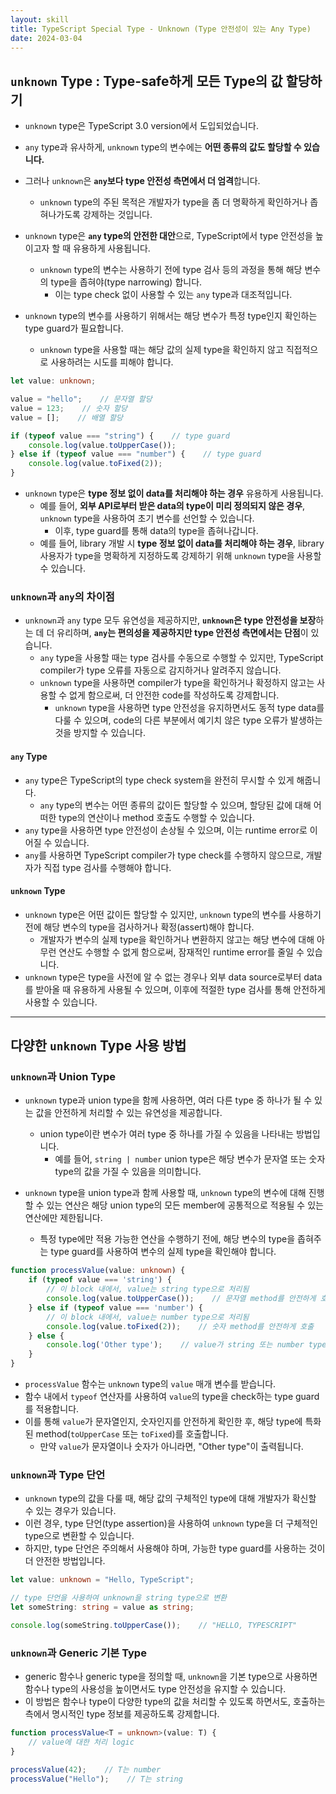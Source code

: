 ```yaml
---
layout: skill
title: TypeScript Special Type - Unknown (Type 안전성이 있는 Any Type)
date: 2024-03-04
---
```





## `unknown` Type : Type-safe하게 모든 Type의 값 할당하기

- `unknown` type은 TypeScript 3.0 version에서 도입되었습니다.
- `any` type과 유사하게, `unknown` type의 변수에는 **어떤 종류의 값도 할당할 수 있습니다.**

- 그러나 `unknown`은 **`any`보다 type 안전성 측면에서 더 엄격**합니다.
    - `unknown` type의 주된 목적은 개발자가 type을 좀 더 명확하게 확인하거나 좁혀나가도록 강제하는 것입니다.

- `unknown` type은 **`any` type의 안전한 대안**으로, TypeScript에서 type 안전성을 높이고자 할 때 유용하게 사용됩니다.
    - `unknown` type의 변수는 사용하기 전에 type 검사 등의 과정을 통해 해당 변수의 type을 좁혀야(type narrowing) 합니다.
        - 이는 type check 없이 사용할 수 있는 `any` type과 대조적입니다.

- `unknown` type의 변수를 사용하기 위해서는 해당 변수가 특정 type인지 확인하는 type guard가 필요합니다.
    - `unknown` type을 사용할 때는 해당 값의 실제 type을 확인하지 않고 직접적으로 사용하려는 시도를 피해야 합니다.

```typescript
let value: unknown;

value = "hello";    // 문자열 할당
value = 123;    // 숫자 할당
value = [];    // 배열 할당

if (typeof value === "string") {    // type guard
    console.log(value.toUpperCase());
} else if (typeof value === "number") {    // type guard
    console.log(value.toFixed(2));
}
```

- `unknown` type은 **type 정보 없이 data를 처리해야 하는 경우** 유용하게 사용됩니다.
    - 예를 들어, **외부 API로부터 받은 data의 type이 미리 정의되지 않은 경우**, `unknown` type을 사용하여 초기 변수를 선언할 수 있습니다.
        - 이후, type guard를 통해 data의 type을 좁혀나갑니다.
    - 예를 들어, library 개발 시 **type 정보 없이 data를 처리해야 하는 경우**, library 사용자가 type을 명확하게 지정하도록 강제하기 위해 `unknown` type을 사용할 수 있습니다.


### `unknown`과 `any`의 차이점

- `unknown`과 `any` type 모두 유연성을 제공하지만, **`unknown`은 type 안전성을 보장**하는 데 더 유리하며, **`any`는 편의성을 제공하지만 type 안전성 측면에서는 단점**이 있습니다.
    - `any` type을 사용할 때는 type 검사를 수동으로 수행할 수 있지만, TypeScript compiler가 type 오류를 자동으로 감지하거나 알려주지 않습니다.
    - `unknown` type을 사용하면 compiler가 type을 확인하거나 확정하지 않고는 사용할 수 없게 함으로써, 더 안전한 code를 작성하도록 강제합니다.
        - `unknown` type을 사용하면 type 안전성을 유지하면서도 동적 type data를 다룰 수 있으며, code의 다른 부분에서 예기치 않은 type 오류가 발생하는 것을 방지할 수 있습니다.

#### `any` Type

- `any` type은 TypeScript의 type check system을 완전히 무시할 수 있게 해줍니다.
    - `any` type의 변수는 어떤 종류의 값이든 할당할 수 있으며, 할당된 값에 대해 어떠한 type의 연산이나 method 호출도 수행할 수 있습니다.
- `any` type을 사용하면 type 안전성이 손상될 수 있으며, 이는 runtime error로 이어질 수 있습니다.
- `any`를 사용하면 TypeScript compiler가 type check를 수행하지 않으므로, 개발자가 직접 type 검사를 수행해야 합니다.

#### `unknown` Type

- `unknown` type은 어떤 값이든 할당할 수 있지만, `unknown` type의 변수를 사용하기 전에 해당 변수의 type을 검사하거나 확정(assert)해야 합니다.
    - 개발자가 변수의 실제 type을 확인하거나 변환하지 않고는 해당 변수에 대해 아무런 연산도 수행할 수 없게 함으로써, 잠재적인 runtime error를 줄일 수 있습니다.
- `unknown` type은 type을 사전에 알 수 없는 경우나 외부 data source로부터 data를 받아올 때 유용하게 사용될 수 있으며, 이후에 적절한 type 검사를 통해 안전하게 사용할 수 있습니다.




---




## 다양한 `unknown` Type 사용 방법


### `unknown`과 Union Type

- `unknown` type과 union type을 함께 사용하면, 여러 다른 type 중 하나가 될 수 있는 값을 안전하게 처리할 수 있는 유연성을 제공합니다.
    - union type이란 변수가 여러 type 중 하나를 가질 수 있음을 나타내는 방법입니다.
        - 예를 들어, `string | number` union type은 해당 변수가 문자열 또는 숫자 type의 값을 가질 수 있음을 의미합니다.

- `unknown` type을 union type과 함께 사용할 때, `unknown` type의 변수에 대해 진행할 수 있는 연산은 해당 union type의 모든 member에 공통적으로 적용될 수 있는 연산에만 제한됩니다.
    - 특정 type에만 적용 가능한 연산을 수행하기 전에, 해당 변수의 type을 좁혀주는 type guard를 사용하여 변수의 실제 type을 확인해야 합니다.

```typescript
function processValue(value: unknown) {
    if (typeof value === 'string') {
        // 이 block 내에서, value는 string type으로 처리됨
        console.log(value.toUpperCase());    // 문자열 method를 안전하게 호출
    } else if (typeof value === 'number') {
        // 이 block 내에서, value는 number type으로 처리됨
        console.log(value.toFixed(2));    // 숫자 method를 안전하게 호출
    } else {
        console.log('Other type');    // value가 string 또는 number type이 아닌 경우
    }
}
```

- `processValue` 함수는 `unknown` type의 `value` 매개 변수를 받습니다.
- 함수 내에서 `typeof` 연산자를 사용하여 `value`의 type을 check하는 type guard를 적용합니다.
- 이를 통해 `value`가 문자열인지, 숫자인지를 안전하게 확인한 후, 해당 type에 특화된 method(`toUpperCase` 또는 `toFixed`)를 호출합니다.
    - 만약 `value`가 문자열이나 숫자가 아니라면, "Other type"이 출력됩니다.


### `unknown`과 Type 단언

- `unknown` type의 값을 다룰 때, 해당 값의 구체적인 type에 대해 개발자가 확신할 수 있는 경우가 있습니다.
- 이런 경우, type 단언(type assertion)을 사용하여 `unknown` type을 더 구체적인 type으로 변환할 수 있습니다.
- 하지만, type 단언은 주의해서 사용해야 하며, 가능한 type guard를 사용하는 것이 더 안전한 방법입니다.

```typescript
let value: unknown = "Hello, TypeScript";

// type 단언을 사용하여 unknown을 string type으로 변환
let someString: string = value as string;

console.log(someString.toUpperCase());    // "HELLO, TYPESCRIPT"
```


### `unknown`과 Generic 기본 Type

- generic 함수나 generic type을 정의할 때, `unknown`을 기본 type으로 사용하면 함수나 type의 사용성을 높이면서도 type 안전성을 유지할 수 있습니다.
- 이 방법은 함수나 type이 다양한 type의 값을 처리할 수 있도록 하면서도, 호출하는 측에서 명시적인 type 정보를 제공하도록 강제합니다.

```typescript
function processValue<T = unknown>(value: T) {
    // value에 대한 처리 logic
}

processValue(42);    // T는 number
processValue("Hello");    // T는 string
```
